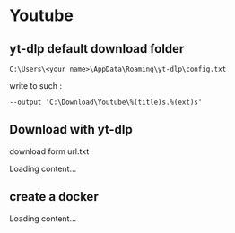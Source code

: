 # Youtube

## yt-dlp default download folder
```
C:\Users\<your name>\AppData\Roaming\yt-dlp\config.txt
```

write to such :
```
--output 'C:\Download\Youtube\%(title)s.%(ext)s'
```


## Download with yt-dlp

download form url.txt

<div class="load_as_code_session" data-url="download.sh">
  Loading content...
</div>


## create a docker

<div class="load_as_code_session" data-url="docker.bash">
  Loading content...
</div>


<script src="https://posetmage.com/assets/js/LoadAsCodeSession.js"></script>
